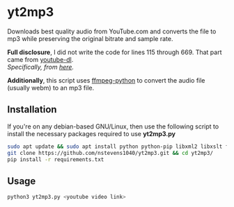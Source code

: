 # yt2mp3
Downloads best quality audio from YouTube.com and converts the file to mp3 while preserving the original bitrate and sample rate.

**Full disclosure**, I did not write the code for lines 115 through 669. That part came from [youtube-dl](https://github.com/ytdl-org/youtube-dl).  
*Specifically, from [here](https://github.com/ytdl-org/youtube-dl/blob/master/youtube_dl/extractor/youtube.py).*  

**Additionally**, this script uses [ffmpeg-python](https://github.com/kkroening/ffmpeg-python) to convert the audio file (usually webm) to an mp3 file.  
  
## Installation
If you're on any debian-based GNU/Linux, then use the following script to install the necessary packages required to use **yt2mp3.py**
```sh
sudo apt update && sudo apt install python python-pip libxml2 libxslt ffmpeg git -y
git clone https://github.com/nstevens1040/yt2mp3.git && cd yt2mp3/
pip install -r requirements.txt
```  

## Usage
```sh
python3 yt2mp3.py <youtube video link>
```  
